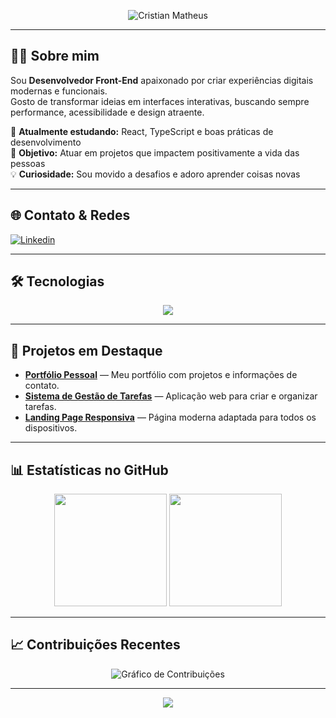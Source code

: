 <!-- Banner Gráfico -->
<p align="center">
  <img src="https://capsule-render.vercel.app/api?type=waving&color=FF7E00&height=200&section=header&text=Cristian%20Matheus&fontSize=40&fontColor=ffffff&animation=fadeIn&fontAlignY=35" alt="Cristian Matheus"/>
</p>

---

## 👨‍💻 Sobre mim
Sou **Desenvolvedor Front-End** apaixonado por criar experiências digitais modernas e funcionais.  
Gosto de transformar ideias em interfaces interativas, buscando sempre performance, acessibilidade e design atraente.  

📌 **Atualmente estudando:** React, TypeScript e boas práticas de desenvolvimento  
🎯 **Objetivo:** Atuar em projetos que impactem positivamente a vida das pessoas  
💡 **Curiosidade:** Sou movido a desafios e adoro aprender coisas novas

---

## 🌐 Contato & Redes
[![Linkedin](https://img.shields.io/badge/LinkedIn-0077B5?style=for-the-badge&logo=linkedin&logoColor=white)](https://www.linkedin.com/in/cristianmatheus7)

---

## 🛠 Tecnologias
<p align="center">
  <img src="https://skillicons.dev/icons?i=html,css,js,ts,react,nodejs,git" />
</p>

---

## 🚀 Projetos em Destaque
- [**Portfólio Pessoal**](https://meu-portifolio-v1.vercel.app/) — Meu portfólio com projetos e informações de contato.
- [**Sistema de Gestão de Tarefas**](https://site-produtividade-ox962qa4i-cristian-mateus-projects.vercel.app/) — Aplicação web para criar e organizar tarefas.
- [**Landing Page Responsiva**](https://landin-page-herois.vercel.app/) — Página moderna adaptada para todos os dispositivos.

---

## 📊 Estatísticas no GitHub
<div align="center">
  <img height="180em" src="https://github-readme-stats.vercel.app/api?username=CMatheus7&show_icons=true&theme=radical" />
  <img height="180em" src="https://github-readme-stats.vercel.app/api/top-langs/?username=CMatheus7&layout=compact&theme=radical" />
</div>

---

## 📈 Contribuições Recentes
<p align="center">
  <img src="https://github-readme-activity-graph.vercel.app/graph?username=CMatheus7&bg_color=0d1117&color=00ffcc&line=00ffcc&point=ffffff&area=true&hide_border=true" alt="Gráfico de Contribuições"/>
</p>

---

<p align="center">
  <img src="https://capsule-render.vercel.app/api?type=waving&color=00ffcc&height=100&section=footer"/>
</p>
